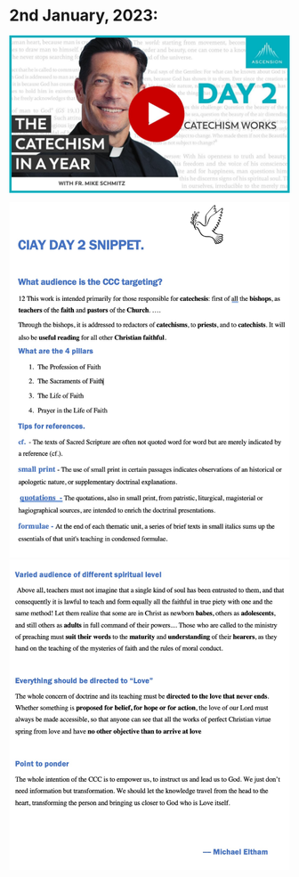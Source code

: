 # 2nd January, 2023:

[![How The Cathecism Works](https://raw.githubusercontent.com/fernal73/CIAY/main/January/jpgs/Day002.jpg)](https://youtu.be/lSyMNeL7Fz0 "How The Cathecism Works")

![Day 2 Snippet1](https://github.com/fernal73/CIAY/blob/main/January/jpgs/Day2Snippet1.jpg?raw=true)
![Day 2 Snippet2](https://github.com/fernal73/CIAY/blob/main/January/jpgs/Day2Snippet2.jpg?raw=true)
